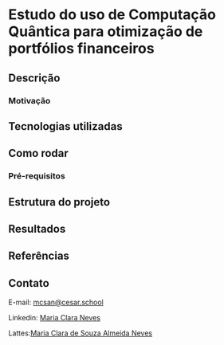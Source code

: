 # Estudo do uso de Computação Quântica para otimização de portfólios financeiros

## Descrição
### Motivação

## Tecnologias utilizadas

## Como rodar
### Pré-requisitos

## Estrutura do projeto

## Resultados

## Referências

## Contato
E-mail: mcsan@cesar.school

Linkedin: [Maria Clara Neves](https://www.linkedin.com/in/claranevess/)

Lattes:[Maria Clara de Souza Almeida Neves](http://lattes.cnpq.br/5953688962353372)
